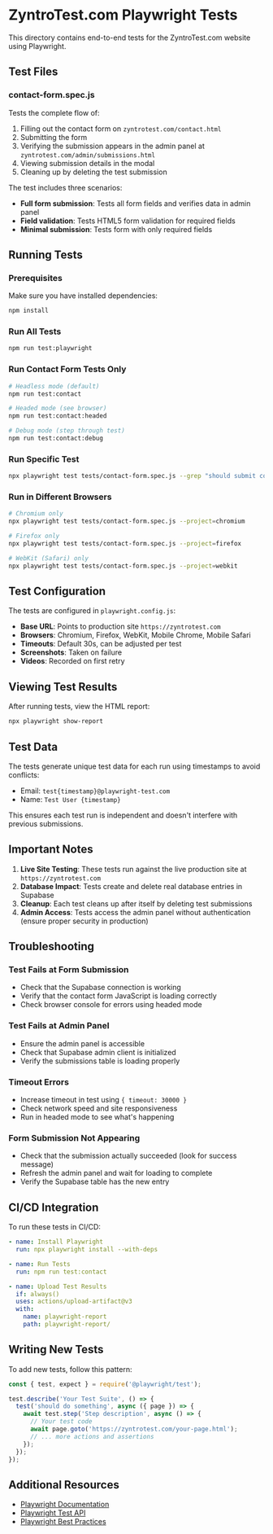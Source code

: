 # ZyntroTest.com Playwright Tests

This directory contains end-to-end tests for the ZyntroTest.com website using Playwright.

## Test Files

### contact-form.spec.js
Tests the complete flow of:
1. Filling out the contact form on `zyntrotest.com/contact.html`
2. Submitting the form
3. Verifying the submission appears in the admin panel at `zyntrotest.com/admin/submissions.html`
4. Viewing submission details in the modal
5. Cleaning up by deleting the test submission

The test includes three scenarios:
- **Full form submission**: Tests all form fields and verifies data in admin panel
- **Field validation**: Tests HTML5 form validation for required fields
- **Minimal submission**: Tests form with only required fields

## Running Tests

### Prerequisites
Make sure you have installed dependencies:
```bash
npm install
```

### Run All Tests
```bash
npm run test:playwright
```

### Run Contact Form Tests Only
```bash
# Headless mode (default)
npm run test:contact

# Headed mode (see browser)
npm run test:contact:headed

# Debug mode (step through test)
npm run test:contact:debug
```

### Run Specific Test
```bash
npx playwright test tests/contact-form.spec.js --grep "should submit contact form"
```

### Run in Different Browsers
```bash
# Chromium only
npx playwright test tests/contact-form.spec.js --project=chromium

# Firefox only
npx playwright test tests/contact-form.spec.js --project=firefox

# WebKit (Safari) only
npx playwright test tests/contact-form.spec.js --project=webkit
```

## Test Configuration

The tests are configured in `playwright.config.js`:
- **Base URL**: Points to production site `https://zyntrotest.com`
- **Browsers**: Chromium, Firefox, WebKit, Mobile Chrome, Mobile Safari
- **Timeouts**: Default 30s, can be adjusted per test
- **Screenshots**: Taken on failure
- **Videos**: Recorded on first retry

## Viewing Test Results

After running tests, view the HTML report:
```bash
npx playwright show-report
```

## Test Data

The tests generate unique test data for each run using timestamps to avoid conflicts:
- Email: `test{timestamp}@playwright-test.com`
- Name: `Test User {timestamp}`

This ensures each test run is independent and doesn't interfere with previous submissions.

## Important Notes

1. **Live Site Testing**: These tests run against the live production site at `https://zyntrotest.com`
2. **Database Impact**: Tests create and delete real database entries in Supabase
3. **Cleanup**: Each test cleans up after itself by deleting test submissions
4. **Admin Access**: Tests access the admin panel without authentication (ensure proper security in production)

## Troubleshooting

### Test Fails at Form Submission
- Check that the Supabase connection is working
- Verify that the contact form JavaScript is loading correctly
- Check browser console for errors using headed mode

### Test Fails at Admin Panel
- Ensure the admin panel is accessible
- Check that Supabase admin client is initialized
- Verify the submissions table is loading properly

### Timeout Errors
- Increase timeout in test using `{ timeout: 30000 }`
- Check network speed and site responsiveness
- Run in headed mode to see what's happening

### Form Submission Not Appearing
- Check that the submission actually succeeded (look for success message)
- Refresh the admin panel and wait for loading to complete
- Verify the Supabase table has the new entry

## CI/CD Integration

To run these tests in CI/CD:

```yaml
- name: Install Playwright
  run: npx playwright install --with-deps

- name: Run Tests
  run: npm run test:contact

- name: Upload Test Results
  if: always()
  uses: actions/upload-artifact@v3
  with:
    name: playwright-report
    path: playwright-report/
```

## Writing New Tests

To add new tests, follow this pattern:

```javascript
const { test, expect } = require('@playwright/test');

test.describe('Your Test Suite', () => {
  test('should do something', async ({ page }) => {
    await test.step('Step description', async () => {
      // Your test code
      await page.goto('https://zyntrotest.com/your-page.html');
      // ... more actions and assertions
    });
  });
});
```

## Additional Resources

- [Playwright Documentation](https://playwright.dev)
- [Playwright Test API](https://playwright.dev/docs/api/class-test)
- [Playwright Best Practices](https://playwright.dev/docs/best-practices)
